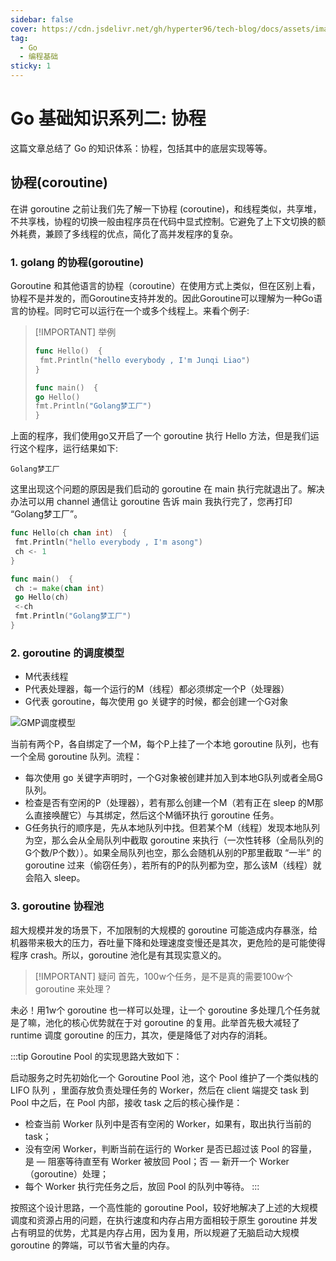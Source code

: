 ```yaml
---
sidebar: false
cover: https://cdn.jsdelivr.net/gh/hyperter96/tech-blog/docs/assets/images/go-cover2-goroutine.jpeg
tag:
  - Go
  - 编程基础
sticky: 1
---
```


# Go 基础知识系列二: 协程

这篇文章总结了 Go 的知识体系：协程，包括其中的底层实现等等。

## 协程(coroutine)

在讲 goroutine 之前让我们先了解一下协程 (coroutine)，和线程类似，共享堆，不共享栈，协程的切换一般由程序员在代码中显式控制。它避免了上下文切换的额外耗费，兼顾了多线程的优点，简化了高并发程序的复杂。

### 1. golang 的协程(goroutine)

Goroutine 和其他语言的协程（coroutine）在使用方式上类似，但在区别上看，协程不是并发的，而Goroutine支持并发的。因此Goroutine可以理解为一种Go语言的协程。同时它可以运行在一个或多个线程上。来看个例子:

> [!IMPORTANT] 举例
> ```go
> func Hello()  {
>  fmt.Println("hello everybody , I'm Junqi Liao")
> }
>
> func main()  {
> go Hello()
> fmt.Println("Golang梦工厂")
>}
>```

上面的程序，我们使用go又开启了一个 goroutine 执行 Hello 方法，但是我们运行这个程序，运行结果如下:
```
Golang梦工厂
```
这里出现这个问题的原因是我们启动的 goroutine 在 main 执行完就退出了。解决办法可以用 channel 通信让 goroutine 告诉 main 我执行完了，您再打印 “Golang梦工厂”。

```go
func Hello(ch chan int)  {
 fmt.Println("hello everybody , I'm asong")
 ch <- 1
}

func main()  {
 ch := make(chan int)
 go Hello(ch)
 <-ch
 fmt.Println("Golang梦工厂")
}
```

### 2. goroutine 的调度模型

- M代表线程
- P代表处理器，每一个运行的M（线程）都必须绑定一个P（处理器）
- G代表 goroutine，每次使用 go 关键字的时候，都会创建一个G对象

![GMP调度模型](https://cdn.jsdelivr.net/gh/hyperter96/tech-blog/docs/assets/images/gmp.png "图3：GMP调度模型")

当前有两个P，各自绑定了一个M，每个P上挂了一个本地 goroutine 队列，也有一个全局 goroutine 队列。流程：

- 每次使用 go 关键字声明时，一个G对象被创建并加入到本地G队列或者全局G队列。
- 检查是否有空闲的P（处理器），若有那么创建一个M（若有正在 sleep 的M那么直接唤醒它）与其绑定，然后这个M循环执行 goroutine 任务。
- G任务执行的顺序是，先从本地队列中找。但若某个M（线程）发现本地队列为空，那么会从全局队列中截取 goroutine 来执行（一次性转移（全局队列的G个数/P个数））。如果全局队列也空，那么会随机从别的P那里截取 “一半” 的 goroutine 过来（偷窃任务），若所有的P的队列都为空，那么该M（线程）就会陷入 sleep。

### 3. goroutine 协程池

超大规模并发的场景下，不加限制的大规模的 goroutine 可能造成内存暴涨，给机器带来极大的压力，吞吐量下降和处理速度变慢还是其次，更危险的是可能使得程序 crash。所以，goroutine 池化是有其现实意义的。

> [!IMPORTANT] 疑问
> 首先，100w个任务，是不是真的需要100w个 goroutine 来处理？


未必！用1w个 goroutine 也一样可以处理，让一个 goroutine 多处理几个任务就是了嘛，池化的核心优势就在于对 goroutine 的复用。此举首先极大减轻了 runtime 调度 goroutine 的压力，其次，便是降低了对内存的消耗。


:::tip
Goroutine Pool 的实现思路大致如下：

启动服务之时先初始化一个 Goroutine Pool 池，这个 Pool 维护了一个类似栈的 LIFO 队列 ，里面存放负责处理任务的 Worker，然后在 client 端提交 task 到 Pool 中之后，在 Pool 内部，接收 task 之后的核心操作是：

- 检查当前 Worker 队列中是否有空闲的 Worker，如果有，取出执行当前的 task；
- 没有空闲 Worker，判断当前在运行的 Worker 是否已超过该 Pool 的容量，是 — 阻塞等待直至有 Worker 被放回 Pool；否 — 新开一个 Worker（goroutine）处理；
- 每个 Worker 执行完任务之后，放回 Pool 的队列中等待。
:::

按照这个设计思路，一个高性能的 goroutine Pool，较好地解决了上述的大规模调度和资源占用的问题，在执行速度和内存占用方面相较于原生 goroutine 并发占有明显的优势，尤其是内存占用，因为复用，所以规避了无脑启动大规模 goroutine 的弊端，可以节省大量的内存。